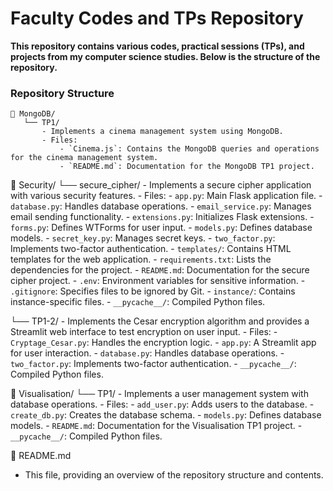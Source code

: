 # Faculty Codes and TPs Repository

**This repository contains various codes, practical sessions (TPs), and projects from my computer science studies. Below is the structure of the repository.**

### Repository Structure

```plaintext
📂 MongoDB/
   └── TP1/
       - Implements a cinema management system using MongoDB.
       - Files:
           - `Cinema.js`: Contains the MongoDB queries and operations for the cinema management system.
           - `README.md`: Documentation for the MongoDB TP1 project.
```

📂 Security/
   └── secure_cipher/
       - Implements a secure cipher application with various security features.
       - Files:
           - `app.py`: Main Flask application file.
           - `database.py`: Handles database operations.
           - `email_service.py`: Manages email sending functionality.
           - `extensions.py`: Initializes Flask extensions.
           - `forms.py`: Defines WTForms for user input.
           - `models.py`: Defines database models.
           - `secret_key.py`: Manages secret keys.
           - `two_factor.py`: Implements two-factor authentication.
           - `templates/`: Contains HTML templates for the web application.
           - `requirements.txt`: Lists the dependencies for the project.
           - `README.md`: Documentation for the secure cipher project.
           - `.env`: Environment variables for sensitive information.
           - `.gitignore`: Specifies files to be ignored by Git.
           - `instance/`: Contains instance-specific files.
           - `__pycache__/`: Compiled Python files.

   └── TP1-2/
       - Implements the Cesar encryption algorithm and provides a Streamlit web interface to test encryption on user input.
       - Files:
           - `Cryptage_Cesar.py`: Handles the encryption logic.
           - `app.py`: A Streamlit app for user interaction.
           - `database.py`: Handles database operations.
           - `two_factor.py`: Implements two-factor authentication.
           - `__pycache__/`: Compiled Python files.

📂 Visualisation/
   └── TP1/
       - Implements a user management system with database operations.
       - Files:
           - `add_user.py`: Adds users to the database.
           - `create_db.py`: Creates the database schema.
           - `models.py`: Defines database models.
           - `README.md`: Documentation for the Visualisation TP1 project.
           - `__pycache__/`: Compiled Python files.

📂 README.md
   - This file, providing an overview of the repository structure and contents.
